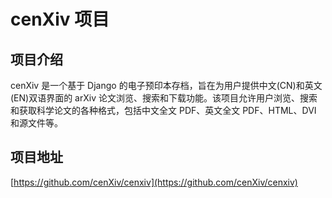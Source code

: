 # cenXiv 项目

## 项目介绍

cenXiv 是一个基于 Django 的电子预印本存档，旨在为用户提供中文(CN)和英文(EN)双语界面的 arXiv 论文浏览、搜索和下载功能。该项目允许用户浏览、搜索和获取科学论文的各种格式，包括中文全文 PDF、英文全文 PDF、HTML、DVI 和源文件等。

## 项目地址

[https://github.com/cenXiv/cenxiv](https://github.com/cenXiv/cenxiv)
